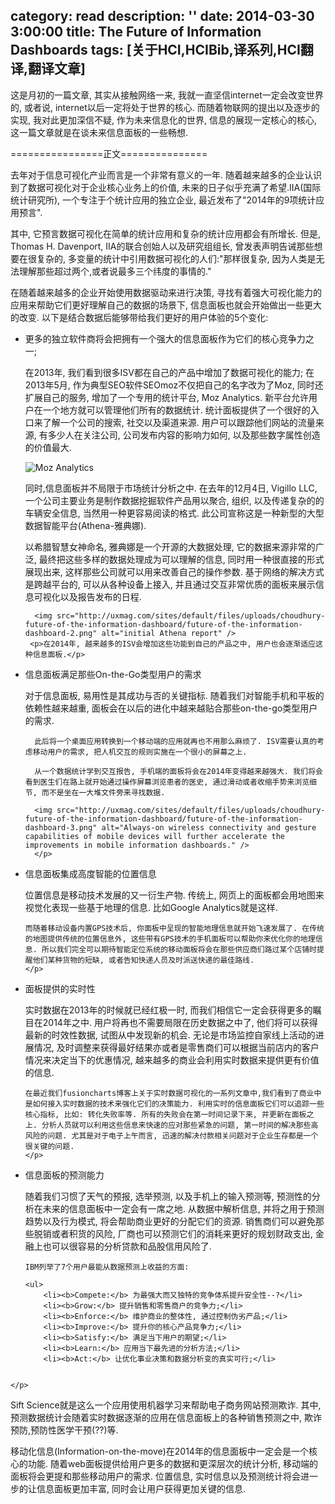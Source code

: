 category: read
description: ''
date: 2014-03-30 3:00:00
title:  The Future of Information Dashboards
tags: [关于HCI,HCIBib,译系列,HCI翻译,翻译文章]
---

这是月初的一篇文章, 其实从接触网络一来, 我就一直坚信internet一定会改变世界的, 或者说, internet以后一定将处于世界的核心. 而随着物联网的提出以及逐步的实现, 我对此更加深信不疑, 作为未来信息化的世界, 信息的展现一定核心的核心, 这一篇文章就是在谈未来信息面板的一些畅想.

================正文===============

去年对于信息可视化产业而言是一个非常有意义的一年. 随着越来越多的企业认识到了数据可视化对于企业核心业务上的价值, 未来的日子似乎充满了希望.IIA(国际统计研究所), 一个专注于个统计应用的独立企业, 最近发布了"2014年的9项统计应用预言".

其中, 它预言数据可视化在简单的统计应用和复杂的统计应用都会有所增长. 但是, Thomas H. Davenport, IIA的联合创始人以及研究组组长, 曾发表声明告诫那些想要在很复杂的, 多变量的统计中引用数据可视化的人们:"那样很复杂, 因为人类是无法理解那些超过两个,或者说最多三个纬度的事情的."

在随着越来越多的企业开始使用数据驱动来进行决策, 寻找有着强大可视化能力的应用来帮助它们更好理解自己的数据的场景下, 信息面板也就会开始做出一些更大的改变. 以下是结合数据后能够带给我们更好的用户体验的5个变化:

<ul>
	<li>更多的独立软件商将会把拥有一个强大的信息面板作为它们的核心竞争力之一;
  	<p>在2013年, 我们看到很多ISV都在自己的产品中增加了数据可视化的能力; 在2013年5月, 作为典型SEO软件SEOmoz不仅把自己的名字改为了Moz, 同时还扩展自己的服务, 增加了一个专用的统计平台, Moz Analytics. 新平台允许用户在一个地方就可以管理他们所有的数据统计. 统计面板提供了一个很好的入口来了解一个公司的搜索, 社交以及渠道来源. 用户可以跟踪他们网站的流量来源, 有多少人在关注公司, 公司发布内容的影响力如何, 以及那些数字属性创造的价值最大.</p>

  <img src="http://uxmag.com/sites/default/files/uploads/choudhury-future-of-the-information-dashboard/future-of-the-information-dashboard-1.png" alt="Moz Analytics" />
      
  <p>同时,信息面板并不局限于市场统计分析之中. 在去年的12月4日, Vigillo LLC, 一个公司主要业务是制作数据挖掘软件产品用以聚合, 组织, 以及传递复杂的的车辆安全信息, 当然用一种更容易阅读的格式. 此公司宣称这是一种新型的大型数据智能平台(Athena-雅典娜).</p>
     <p>以希腊智慧女神命名, 雅典娜是一个开源的大数据处理, 它的数据来源非常的广泛, 最终把这些多样的数据处理成为可以理解的信息, 同时用一种很直接的形式展现出来, 这样那些公司就可以用来改善自己的操作参数. 基于网络的解决方式是跨越平台的, 可以从各种设备上接入, 并且通过交互非常优质的面板来展示信息可视化以及报告发布的日程.</p>
    
      <img src="http://uxmag.com/sites/default/files/uploads/choudhury-future-of-the-information-dashboard/future-of-the-information-dashboard-2.png" alt="initial Athena report" />
     <p>在2014年, 越来越多的ISV会增加这些功能到自己的产品之中, 用户也会逐渐适应这种信息面板.</p>
  </li>
  	<li>信息面板满足那些On-the-Go类型用户的需求
  <p>对于信息面板, 易用性是其成功与否的关键指标. 随着我们对智能手机和平板的依赖性越来越重, 面板会在以后的进化中越来越贴合那些on-the-go类型用户的需求.
      
      此后将一个桌面应用转换到一个移动端的应用就再也不用那么麻烦了. ISV需要认真的考虑移动用户的需求, 把人机交互的规则实施在一个很小的屏幕之上.
      
      从一个数据统计学到交互报告, 手机端的面板将会在2014年变得越来越强大. 我们将会看到医生们在路上就开始通过操作屏幕浏览患者的医史, 通过滑动或者收缩手势来浏览细节, 而不是坐在一大堆文件旁来寻找数据.
      
      <img src="http://uxmag.com/sites/default/files/uploads/choudhury-future-of-the-information-dashboard/future-of-the-information-dashboard-3.png" alt="Always-on wireless connectivity and gesture capabilities of mobile devices will further accelerate the improvements in mobile information dashboards." /> 
      </p>
  </li>
		<li>信息面板集成高度智能的位置信息
  <p>
    位置信息是移动技术发展的又一衍生产物. 传统上, 网页上的面板都会用地图来视觉化表现一些基于地理的信息. 比如Google Analytics就是这样.
    
    而随着移动设备内置GPS技术后, 你面板中呈现的智能地理信息就开始飞速发展了. 在传统的地图提供传统的位置信息外, 这些带有GPS技术的手机面板可以帮助你来优化你的地理信息. 所以我们完全可以期待智能定位系统的移动面板将会在那些供应商们路过某个店铺时提醒他们某种货物的短缺, 或者告知快递人员及时派送快递的最佳路线.
    </p>
  </li>
		<li>面板提供的实时性
  <p>
    实时数据在2013年的时候就已经红极一时, 而我们相信它一定会获得更多的瞩目在2014年之中. 用户将再也不需要局限在历史数据之中了, 他们将可以获得最新的时效性数据, 试图从中发现新的机会. 无论是市场监控自家线上活动的进展情况, 及时调整来获得最好结果亦或者是零售商们可以根据当前店内的客户情况来决定当下的优惠情况, 越来越多的商业会利用实时数据来提供更有价值的信息.
    
    在最近我们fusioncharts博客上关于实时数据可视化的一系列文章中,我们看到了商业中是如何接入实时数据的技术来强化它们的决策能力. 利用实时的信息面板它们可以追踪一些核心指标, 比如: 转化失败率等. 所有的失败会在第一时间记录下来, 并更新在面板之上. 分析人员就可以利用这些信息来快速的应对那些紧急的问题, 第一时间的解决那些高风险的问题. 尤其是对于电子上午而言, 迅速的解决付款相关问题对于企业生存都是一个很关键的问题.
    </p>
  </li>
  	<li>信息面板的预测能力
  <p>
    随着我们习惯了天气的预报, 选举预测, 以及手机上的输入预测等, 预测性的分析在未来的信息面板中一定会有一席之地. 从数据中解析信息, 并将之用于预测趋势以及行为模式, 将会帮助商业更好的分配它们的资源. 销售商们可以避免那些脱销或者积货的风险, 厂商也可以预测它们的消耗来更好的规划财政支出, 金融上也可以很容易的分析贷款和品股信用风险了.
    
    IBM列举了7个用户最能从数据预测上收益的方面:
    
    <ul>
      	<li><b>Compete:</b> 为最强大而又独特的竞争体系提升安全性--?</li>
      	<li><b>Grow:</b> 提升销售和零售商户的竞争力;</li>
      	<li><b>Enforce:</b> 维护商业的整体性, 通过控制伪劣产品;</li>
      	<li><b>Improve:</b> 提升你的核心产品竞争力;</li>
      	<li><b>Satisfy:</b> 满足当下用户的期望;</li>
      	<li><b>Learn:</b> 应用当下最先进的分析方法;</li>
      	<li><b>Act:</b> 让优化事业决策和数据分析变的真实可行;</li>
</ul>

<img src="http://uxmag.com/sites/default/files/uploads/choudhury-future-of-the-information-dashboard/future-of-the-information-dashboard-7.png" alt="" />
    
    </p>
  <p>
    Sift Science就是这么一个应用使用机器学习来帮助电子商务网站预测欺诈.
    其中, 预测数据统计会随着实时数据逐渐的应用在信息面板上的各种销售预测之中, 欺诈预防,预防性医学干预(??)等.    
    </p>
  </li>
 
</ul>

移动化信息(Information-on-the-move)在2014年的信息面板中一定会是一个核心的功能. 随着web面板提供给用户更多的数据和更深层次的统计分析, 移动端的面板将会更提和那些移动用户的需求. 位置信息, 实时信息以及预测统计将会进一步的让信息面板更加丰富, 同时会让用户获得更加关键的信息.

